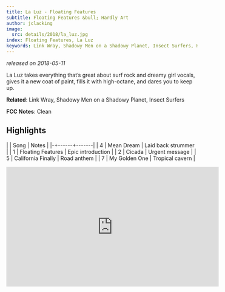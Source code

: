 ```yaml
---
title: La Luz - Floating Features
subtitle: Floating Features &bull; Hardly Art
author: jclacking
image:
  src: details/2018/la_luz.jpg
index: Floating Features, La Luz
keywords: Link Wray, Shadowy Men on a Shadowy Planet, Insect Surfers, Hardly Art
---
```

_released on 2018-05-11_

La Luz takes everything that’s great about surf rock and dreamy girl vocals, gives it a new coat of paint, fills it with high-octane, and dares you to keep up.

**Related**: Link Wray, Shadowy Men on a Shadowy Planet, Insect Surfers

<!--more-->

**FCC Notes**: Clean

## Highlights

| | Song | Notes |
|-+------+-------|
| 4 | Mean Dream | Laid back strummer |
| 1 | Floating Features | Epic introduction |
| 2 | Cicada | Urgent message |
| 5 | California Finally | Road anthem |
| 7 | My Golden One | Tropical cavern |

<div class="tlo-detail-video"><iframe width="560" height="315" src="https://www.youtube.com/embed/oETEFW1g-hs" frameborder="0" allow="autoplay; encrypted-media" allowfullscreen></iframe></div>


